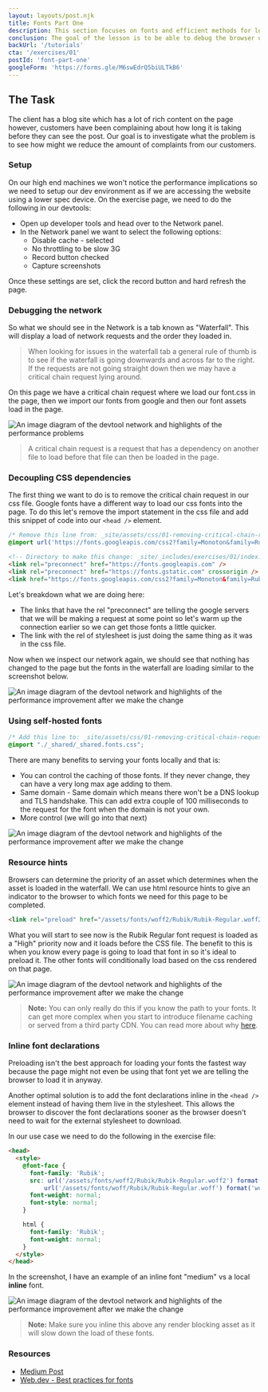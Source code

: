 ```yaml
---
layout: layouts/post.njk
title: Fonts Part One
description: This section focuses on fonts and efficient methods for loading them. We will simulate a scenario where we receive a client request and our task is to address that requirement on the exercise page. Each page will initially have performance issues, but as we progress through the exercises, the page will gradually become faster.
conclusion: The goal of the lesson is to be able to debug the browser using a low end device, recognise when fonts are loading slow and how to implement the fix for it. The next session we will be looking at different web formats to use and how variable fonts work.
backUrl: '/tutorials'
cta: '/exercises/01'
postId: 'font-part-one'
googleForm: 'https://forms.gle/M6swEdrQ5biULTkB6'
---
```


## The Task

The client has a blog site which has a lot of rich content on the page however, customers have been complaining about how long it is taking before they can see the post. Our goal is to investigate what the problem is to see how might we reduce the amount of complaints from our customers.

### Setup

On our high end machines we won't notice the performance implications so we need to setup our dev environment as if we are accessing the website using a lower spec device. On the exercise page, we need to do the following in our devtools:

- Open up developer tools and head over to the Network panel.
- In the Network panel we want to select the following options:
  - Disable cache - selected
  - No throttling to be slow 3G
  - Record button checked
  - Capture screenshots

Once these settings are set, click the record button and hard refresh the page.

### Debugging the network

So what we should see in the Network is a tab known as "Waterfall". This will display a load of network requests and the order they loaded in.

> When looking for issues in the waterfall tab a general rule of thumb is to see if the waterfall is going downwards and across far to the right. If the requests are not going straight down then we may have a critical chain request lying around.

On this page we have a critical chain request where we load our font.css in the page, then we import our fonts from google and then our font assets load in the page.

![An image diagram of the devtool network and highlights of the performance problems](/assets/img/exercises/01/01-waterfall-step-2.webp)

> A critical chain request is a request that has a dependency on another file to load before that file can then be loaded in the page.

### Decoupling CSS dependencies

The first thing we want to do is to remove the critical chain request in our css file. Google fonts have a different way to load our css fonts into the page. To do this let's remove the import statement in the css file and add this snippet of code into our `<head />` element.

```css
/* Remove this line from: _site/assets/css/01-removing-critical-chain-requests */
@import url('https://fonts.googleapis.com/css2?family=Monoton&family=Rubik:ital,wght@0,300;0,400;0,500;0,600;0,700;0,800;0,900;1,300;1,400;1,500;1,600;1,700;1,800;1,900');
```

```html
<!-- Directory to make this change: _site/_includes/exercises/01/index.njk -->
<link rel="preconnect" href="https://fonts.googleapis.com" />
<link rel="preconnect" href="https://fonts.gstatic.com" crossorigin />
<link href="https://fonts.googleapis.com/css2?family=Monoton&family=Rubik:ital,wght@0,300;0,400;0,500;0,600;0,700;0,800;0,900;1,300;1,400;1,500;1,600;1,700;1,800;1,900" rel="stylesheet" />
```

Let's breakdown what we are doing here:

- The links that have the rel "preconnect" are telling the google servers that we will be making a request at some point so let's warm up the connection earlier so we can get those fonts a little quicker.
- The link with the rel of stylesheet is just doing the same thing as it was in the css file.

Now when we inspect our network again, we should see that nothing has changed to the page but the fonts in the waterfall are loading similar to the screenshot below.

![An image diagram of the devtool network and highlights of the performance improvement after we make the change](/assets/img/exercises/01/01-waterfall-step-3.webp)

### Using self-hosted fonts

```css
/* Add this line to: _site/assets/css/01-removing-critical-chain-requests */
@import "./_shared/_shared.fonts.css";
```

There are many benefits to serving your fonts locally and that is:

- You can control the caching of those fonts. If they never change, they can have a very long max age adding to them.
- Same domain - Same domain which means there won't be a DNS lookup and TLS handshake. This can add extra couple of 100 milliseconds to the request for the font when the domain is not your own.
- More control (we will go into that next)

![An image diagram of the devtool network and highlights of the performance improvement after we make the change](/assets/img/exercises/01/01-waterfall-step-4.webp)

### Resource hints

Browsers can determine the priority of an asset which determines when the asset is loaded in the waterfall. We can use html resource hints to give an indicator to the browser to which fonts we need for this page to be completed.

```html
<link rel="preload" href="/assets/fonts/woff2/Rubik/Rubik-Regular.woff2" as="font" type="font/woff2" crossorigin="" />
```

What you will start to see now is the Rubik Regular font request is loaded as a "High" priority now and it loads before the CSS file. The benefit to this is when you know every page is going to load that font in so it's ideal to preload it. The other fonts will conditionally load based on the css rendered on that page.

![An image diagram of the devtool network and highlights of the performance improvement after we make the change](/assets/img/exercises/01/01-waterfall-step-5.webp)

> **Note:** You can only really do this if you know the path to your fonts. It can get more complex when you start to introduce filename caching or served from a third party CDN. You can read more about why [here](https://web.dev/font-best-practices/#be-cautious-when-using-preload-to-load-fonts).

### Inline font declarations

Preloading isn't the best approach for loading your fonts the fastest way because the page might not even be using that font yet we are telling the browser to load it in anyway.

Another optimal solution is to add the font declarations inline in the `<head />` element instead of having them live in the stylesheet. This allows the browser to discover the font declarations sooner as the browser doesn't need to wait for the external stylesheet to download.

In our use case we need to do the following in the exercise file:

```html
<head>
  <style>
    @font-face {
      font-family: 'Rubik';
      src: url('/assets/fonts/woff2/Rubik/Rubik-Regular.woff2') format('woff2'),
          url('/assets/fonts/woff/Rubik/Rubik-Regular.woff') format('woff');
      font-weight: normal;
      font-style: normal;
    }

    html {
      font-family: 'Rubik';
      font-weight: normal;
    }
  </style>
</head>
```

In the screenshot, I have an example of an inline font "medium" vs a local **inline** font.

![An image diagram of the devtool network and highlights of the performance improvement after we make the change](/assets/img/exercises/01/01-waterfall-step-6.webp)

> **Note:** Make sure you inline this above any render blocking asset as it will slow down the load of these fonts.

### Resources

- [Medium Post](https://medium.com/@mattclaffey/loading-fonts-the-fout-way-92beed75dc38)
- [Web.dev - Best practices for fonts](https://web.dev/font-best-practices/)
